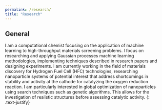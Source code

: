 ```yaml
---
permalink: /research/
title: "Research"
---
```


## General
I am a computational chemist focusing on the application of machine learning to
high-throughput materials screening problems. I focus on researching and
applying Gaussian processes machine learning methodologies, implementing
techniques described in research papers and designing experiments. I am
currently working in the field of materials discovery for Hydrogen Fuel Cell
(HFC) technologies, researching nanoparticle systems of potential interest that
address shortcomings in stability and activity at the cathode for catalyzing
the oxygen reduction reaction. I am particularly interested in global
optimization of nanoparticles using search techniques such as genetic
algorithms. This allows for the investigation of realistic structures before
assessing catalytic activity.
{: .text-justify}

